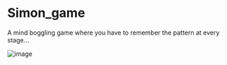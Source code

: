 # Simon_game
A mind boggling game where you have to remember the pattern at every stage...

![image](https://user-images.githubusercontent.com/85435427/182139650-9e8e3751-9c86-4705-9caa-2e684ccf0f28.png)
